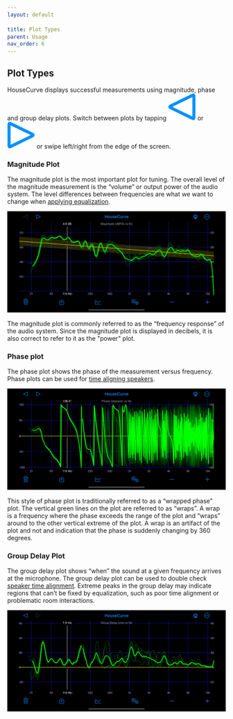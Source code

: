 ```yaml
---
layout: default

title: Plot Types
parent: Usage
nav_order: 6
---
```



## Plot Types
HouseCurve displays successful measurements using magnitude, phase and group delay plots.  Switch between plots by tapping <img src="/assets/img/pageleft.png" alt="Page Left" class="app-icon"> or <img src="/assets/img/pageright.png" alt="Page Right" class="app-icon"> or swipe left/right from the edge of the screen.

### Magnitude Plot
The magnitude plot is the most important plot for tuning.  The overall level of the magnitude measurement is the “volume” or output power of the audio system.  The level differences between frequencies are what we want to change when [applying equalization](../tuning/equalization.md).

![magnitude plot](/assets/img/measurement_magnitude.png "Magnitude plot")

The magnitude plot is commonly referred to as the “frequency response” of the audio system.  Since the magnitude plot is displayed in decibels, it is also correct to refer to it as the "power" plot.

### Phase plot
The phase plot shows the phase of the measurement versus frequency.  Phase plots can be used for [time aligning speakers](../tuning/time_align.md#time-align-using-phase).

![phase plot](/assets/img/measurement_phase.png "Phase plot")

This style of phase plot is traditionally referred to as a “wrapped phase” plot.  The vertical green lines on the plot are referred to as “wraps”.  A wrap is a frequency where the phase exceeds the range of the plot and “wraps” around to the other vertical extreme of the plot.  A wrap is an artifact of the plot and not and indication that the phase is suddenly changing by 360 degrees.

### Group Delay Plot
The group delay plot shows “when” the sound at a given frequency arrives at the microphone.  The group delay plot can be used to double check [speaker time alignment](../tuning/time_align.md).  Extreme peaks in the group delay may indicate regions that can’t be fixed by equalization, such as poor time alignment or problematic room interactions.

![group delay plot](/assets/img/measurement_delay.png "Group delay plot")



